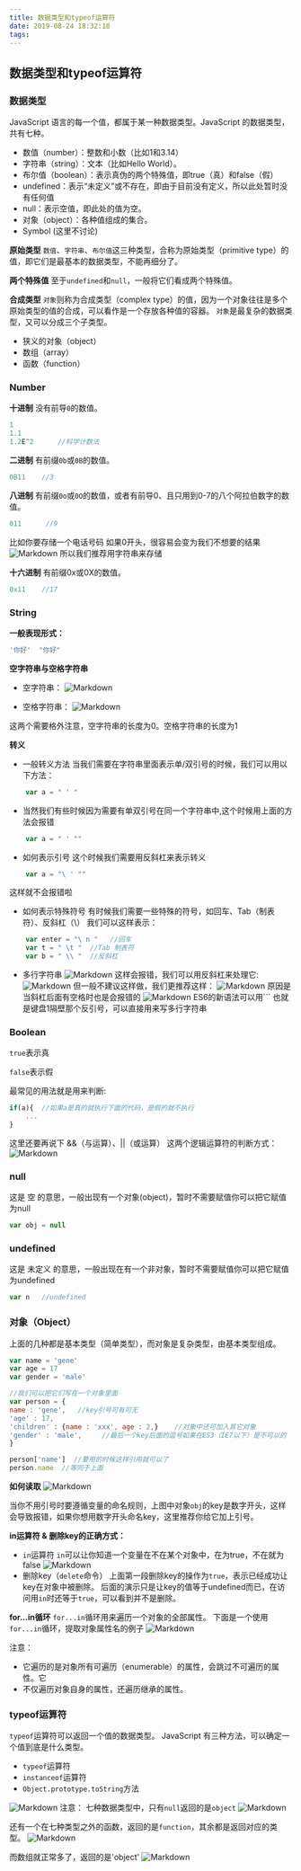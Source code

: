 ```yaml
---
title: 数据类型和typeof运算符
date: 2019-08-24 18:32:18
tags:
---
```

## 数据类型和typeof运算符
### 数据类型
JavaScript 语言的每一个值，都属于某一种数据类型。JavaScript 的数据类型，共有七种。
- 数值（number）：整数和小数（比如1和3.14）
- 字符串（string）：文本（比如Hello World）。
- 布尔值（boolean）：表示真伪的两个特殊值，即true（真）和false（假）
- undefined：表示“未定义”或不存在，即由于目前没有定义，所以此处暂时没有任何值
- null：表示空值，即此处的值为空。
- 对象（object）：各种值组成的集合。
- Symbol (这里不讨论)

**原始类型**
`数值`、`字符串`、`布尔值`这三种类型，合称为原始类型（primitive type）的值，即它们是最基本的数据类型，不能再细分了。

**两个特殊值**
至于`undefined`和`null`，一般将它们看成两个特殊值。

**合成类型**
`对象`则称为合成类型（complex type）的值，因为一个对象往往是多个原始类型的值的合成，可以看作是一个存放各种值的容器。
`对象`是最复杂的数据类型，又可以分成三个子类型。
- 狭义的对象（object）
- 数组（array）
- 函数（function）

### Number
**十进制**
没有前导`0`的数值。
```js
1
1.1
1.2E^2      //科学计数法
```
**二进制**
有前缀`0b`或`0B`的数值。
```js
0B11    //3
```
**八进制**
有前缀`0o`或`0O`的数值，或者有前导0、且只用到0-7的八个阿拉伯数字的数值。
```js
011      //9
```
比如你要存储一个电话号码
如果0开头，很容易会变为我们不想要的结果
![Markdown](http://i1.fuimg.com/644982/b5db73832fcc625d.png)
所以我们推荐用字符串来存储

**十六进制**
有前缀0x或0X的数值。
```js
0x11    //17
```
### String
**一般表现形式：**
```js
'你好'  "你好"
```

**空字符串与空格字符串**
- 空字符串：
![Markdown](http://i1.fuimg.com/644982/b52ed8917069bd19.png)

- 空格字符串：
![Markdown](http://i1.fuimg.com/644982/33769e08a63b7bd2.png)

这两个需要格外注意，空字符串的长度为0。空格字符串的长度为1

**转义**
- 一般转义方法
当我们需要在字符串里面表示单/双引号的时候，我们可以用以下方法：
```js
    var a = " ' "
```
- 当然我们有些时候因为需要有单双引号在同一个字符串中,这个时候用上面的方法会报错
```js
    var a = " ' ""   
```
- 如何表示引号
这个时候我们需要用反斜杠来表示转义
```js
    var a = "\ ' ""   
```
这样就不会报错啦

- 如何表示特殊符号
有时候我们需要一些特殊的符号，如回车、Tab（制表符）、反斜杠（\）
我们可以这样表示：
```js
    var enter = "\ n "   //回车
    var t = " \t "  //Tab 制表符
    var b = " \\ "  //反斜杠
```
- 多行字符串
![Markdown](http://i1.fuimg.com/644982/0dad00a2b4d4ac09.png)
这样会报错，我们可以用反斜杠来处理它:
![Markdown](http://i1.fuimg.com/644982/4fa263a139178f5c.png)
但一般不建议这样做，我们更推荐这样：
![Markdown](http://i1.fuimg.com/644982/30eca457fd489282.png)
原因是当斜杠后面有空格时也是会报错的
![Markdown](http://i1.fuimg.com/644982/a9121d3ca2b207b6.png)
ES6的新语法可以用`\``  也就是键盘1隔壁那个反引号，可以直接用来写多行字符串

### Boolean
`true`表示真

`false`表示假

最常见的用法就是用来判断:
```js
if(a){  //如果a是真的就执行下面的代码，是假的就不执行
    ...
}
```

这里还要再说下 &&（与运算）、||（或运算）
这两个逻辑运算符的判断方式：
![Markdown](http://i1.fuimg.com/644982/f77d532dd1873030.png)

### null
这是 空 的意思，一般出现有一个对象(object)，暂时不需要赋值你可以把它赋值为null
```js
var obj = null
```
### undefined
这是 未定义 的意思，一般出现在有一个非对象，暂时不需要赋值你可以把它赋值为undefined
```js
var n   //undefined
```
### 对象（Object）
上面的几种都是基本类型（简单类型），而对象是复杂类型，由基本类型组成。
```js
var name = 'gene'
var age = 17
var gender = 'male'

//我们可以把它们写在一个对象里面
var person = {
name : 'gene',   //key引号可有可无
'age' : 17,
'children' : {name : 'xxx', age : 2,}    //对象中还可加入其它对象
'gender' : 'male',     //最后一个key后面的逗号如果在ES3（IE7以下）是不可以的
}

person['name']  //要用的时候这样引用就可以了
person.name  //等同于上面
```
**如何读取**
![Markdown](http://i1.fuimg.com/644982/2ef8913ccdcbf078.png)

当你不用引号时要遵循变量的命名规则，上图中对象`obj`的key是数字开头，这样会导致报错，如果你想用数字开头命名key，这里推荐你给它加上引号。

**in运算符 & 删除key的正确方式：**
- `in`运算符
`in`可以让你知道一个变量在不在某个对象中，在为true，不在就为false
![Markdown](http://i1.fuimg.com/644982/680ab47d2f85e929.png)
- 删除key（`delete`命令）
上面第一段删除key的操作为`true`，表示已经成功让key在对象中被删除。
后面的演示只是让key的值等于undefined而已，在访问用`in`时还等于`true`，可以看到并不是删除。

**for...in循环**
`for...in`循环用来遍历一个对象的全部属性。
下面是一个使用`for...in`循环，提取对象属性名的例子
![Markdown](http://i1.fuimg.com/644982/0c594d83c6612e63.png)

注意：
- 它遍历的是对象所有可遍历（enumerable）的属性，会跳过不可遍历的属性。它
- 不仅遍历对象自身的属性，还遍历继承的属性。

### typeof运算符
`typeof`运算符可以返回一个值的数据类型。
JavaScript 有三种方法，可以确定一个值到底是什么类型。
- `typeof`运算符
- `instanceof`运算符
- `Object.prototype.toString`方法

![Markdown](http://i1.fuimg.com/644982/2e235fcd902b5397.png)
注意：
七种数据类型中，只有`null`返回的是`object`
![Markdown](http://i1.fuimg.com/644982/03f91cd8d8e6aa3b.png)

还有一个在七种类型之外的函数，返回的是`function`，其余都是返回对应的类型。
![Markdown](http://i1.fuimg.com/644982/ca5b9c208c719530.png)

而数组就正常多了，返回的是'object'
![Markdown](http://i1.fuimg.com/644982/cf0e4bd631e9003e.png)